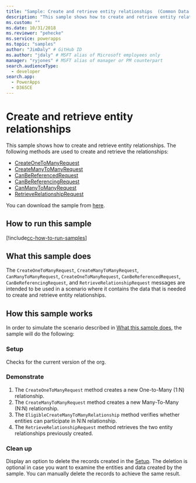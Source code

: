 ```yaml
---
title: "Sample: Create and retrieve entity relationships  (Common Data Service) | Microsoft Docs" # Intent and product brand in a unique string of 43-59 chars including spaces
description: "This sample shows how to create and retrieve entity relationships." # 115-145 characters including spaces. This abstract displays in the search result.
ms.custom: ""
ms.date: 10/31/2018
ms.reviewer: "pehecke"
ms.service: powerapps
ms.topic: "samples"
author: "JimDaly" # GitHub ID
ms.author: "jdaly" # MSFT alias of Microsoft employees only
manager: "ryjones" # MSFT alias of manager or PM counterpart
search.audienceType: 
  - developer
search.app: 
  - PowerApps
  - D365CE
---
```


# Create and retrieve entity relationships

This sample shows how to create and retrieve entity relationships. The following methods are used to create and retrieve the relationships:

- [CreateOneToManyRequest](https://docs.microsoft.com/dotnet/api/microsoft.xrm.sdk.messages.createonetomanyrequest?view=dynamics-general-ce-9)
- [CreateManyToManyRequest](https://docs.microsoft.com/dotnet/api/microsoft.xrm.sdk.messages.createmanytomanyrequest?view=dynamics-general-ce-9)
- [CanBeReferencedRequest](https://docs.microsoft.com/dotnet/api/microsoft.xrm.sdk.messages.canbereferencedrequest?view=dynamics-general-ce-9)
- [CanBeReferencingRequest](https://docs.microsoft.com/dotnet/api/microsoft.xrm.sdk.messages.canbereferencingrequest?view=dynamics-general-ce-9)
- [CanManyToManyRequest](https://docs.microsoft.com/dotnet/api/microsoft.xrm.sdk.messages.canmanytomanyrequest?view=dynamics-general-ce-9)
- [RetrieveRelationshipRequest](https://docs.microsoft.com/dotnet/api/microsoft.xrm.sdk.messages.retrieverelationshiprequest?view=dynamics-general-ce-9)

You can download the sample from [here](https://github.com/microsoft/PowerApps-Samples/tree/master/cds/orgsvc/C%23/CreateRetrieveEntityRelationships).

## How to run this sample

[!include[cc-how-to-run-samples](../../includes/cc-how-to-run-samples.md)]

## What this sample does

The `CreateOneToManyRequest`, `CreateManyToManyRequest`, `CanManyToManyRequest`, `CreateOneToManyRequest`, `CanBeReferencedRequest`, `CanBeReferencingRequest`, and `RetrieveRelationshipRequest` messages are intended to be used in a scenario where it contains the data that is needed to create and retrieve entity relationships.

## How this sample works

In order to simulate the scenario described in [What this sample does](#what-this-sample-does), the sample will do the following:

### Setup

Checks for the current version of the org.

### Demonstrate

1. The `CreateOneToManyRequest` method creates a new One-to-Many (1:N) relationship. 
2. The `CreateManyToManyRequest` method creates a new Many-To-Many (N:N) relationship.
3. The `EligibleCreateManyToManyRelationship` method verifies whether entities can participate in N:N relationship.
4. The `RetrieveRelationshipRequest` method retrieves the two entity relationships previously created.


### Clean up

Display an option to delete the records created in the [Setup](#setup). The deletion is optional in case you want to examine the entities and data created by the sample. You can manually delete the records to achieve the same result.
